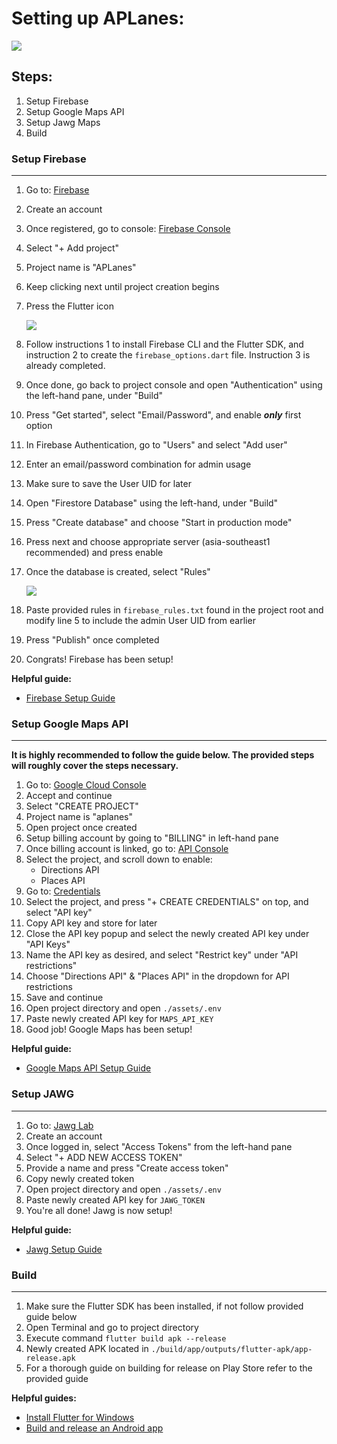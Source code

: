 # Setting up APLanes:

<img src="https://i.imgur.com/xlj2qNs.png?raw=true" />

## Steps:

1. Setup Firebase
2. Setup Google Maps API
3. Setup Jawg Maps
4. Build

### Setup Firebase
---
1. Go to: [Firebase](https://firebase.google.com/)
2. Create an account
3. Once registered, go to console: [Firebase Console](https://console.firebase.google.com/)
4. Select "+ Add project"
5. Project name is "APLanes"
6. Keep clicking next until project creation begins
7. Press the Flutter icon

    <img src="https://i.imgur.com/aNLXC0y.png?raw=true" />

8. Follow instructions 1 to install Firebase CLI and the Flutter SDK, and instruction 2 to create the `firebase_options.dart` file. Instruction 3 is already completed.
9. Once done, go back to project console and open "Authentication" using the left-hand pane, under "Build"
10. Press "Get started", select "Email/Password", and enable ***only*** first option
11. In Firebase Authentication, go to "Users" and select "Add user"
12. Enter an email/password combination for admin usage
13. Make sure to save the User UID for later
13. Open "Firestore Database" using the left-hand, under "Build"
14. Press "Create database" and choose "Start in production mode"
15. Press next and choose appropriate server (asia-southeast1 recommended) and press enable
16. Once the database is created, select "Rules"

    <img src="https://i.imgur.com/kXWvrdJ.png?raw=true" />
    
16. Paste provided rules in `firebase_rules.txt` found in the project root and modify line 5 to include the admin User UID from earlier
17. Press "Publish" once completed
18. Congrats! Firebase has been setup!

**Helpful guide:**

- [Firebase Setup Guide](https://firebase.google.com/docs/flutter/setup?platform=ios)

### Setup Google Maps API
---
**It is highly recommended to follow the guide below. The provided steps will roughly cover the steps necessary.**

1. Go to: [Google Cloud Console](https://console.cloud.google.com/)
2. Accept and continue
3. Select "CREATE PROJECT"
4. Project name is "aplanes"
5. Open project once created
6. Setup billing account by going to "BILLING" in left-hand pane
7. Once billing account is linked, go to: [API Console](https://console.cloud.google.com/project/_/google/maps-apis/api-list?utm_source=Docs_EnableAPIs&utm_content=Docs_Central&_gl=1*1hz8tby*_ga*OTgwMzk3ODE5LjE2NzQxODg5MzU.*_ga_NRWSTWS78N*MTY4ODY5NzU1NC4zMC4xLjE2ODg2OTc5MzMuMC4wLjA.)
8. Select the project, and scroll down to enable:
    - Directions API
    - Places API
9. Go to: [Credentials](https://console.cloud.google.com/project/_/google/maps-apis/credentials?utm_source=Docs_CreateAPIKey&utm_content=Docs_Central&_gl=1*138fzt5*_ga*OTgwMzk3ODE5LjE2NzQxODg5MzU.*_ga_NRWSTWS78N*MTY4ODY5NzU1NC4zMC4xLjE2ODg2OTc5ODguMC4wLjA.)
10. Select the project, and press "+ CREATE CREDENTIALS" on top, and select "API key"
11. Copy API key and store for later
12. Close the API key popup and select the newly created API key under "API Keys"
13. Name the API key as desired, and select "Restrict key" under "API restrictions"
14. Choose "Directions API" & "Places API" in the dropdown for API restrictions
15. Save and continue
16. Open project directory and open `./assets/.env`
17. Paste newly created API key for `MAPS_API_KEY`
18. Good job! Google Maps has been setup!

**Helpful guide:**

- [Google Maps API Setup Guide](https://developers.google.com/maps/get-started)

### Setup JAWG
---
1. Go to: [Jawg Lab](https://www.jawg.io/lab/)
2. Create an account
3. Once logged in, select "Access Tokens" from the left-hand pane
4. Select "+ ADD NEW ACCESS TOKEN"
5. Provide a name and press "Create access token"
6. Copy newly created token
7. Open project directory and open `./assets/.env`
8. Paste newly created API key for `JAWG_TOKEN`
9. You're all done! Jawg is now setup!

**Helpful guide:**

- [Jawg Setup Guide](https://www.jawg.io/docs/apidocs/maps/)

### Build
---
1. Make sure the Flutter SDK has been installed, if not follow provided guide below
2. Open Terminal and go to project directory 
3. Execute command `flutter build apk --release`
4. Newly created APK located in `./build/app/outputs/flutter-apk/app-release.apk`
5. For a thorough guide on building for release on Play Store refer to the provided guide

**Helpful guides:**

- [Install Flutter for Windows](https://docs.flutter.dev/get-started/install/windows)
- [Build and release an Android app](https://docs.flutter.dev/deployment/android)
